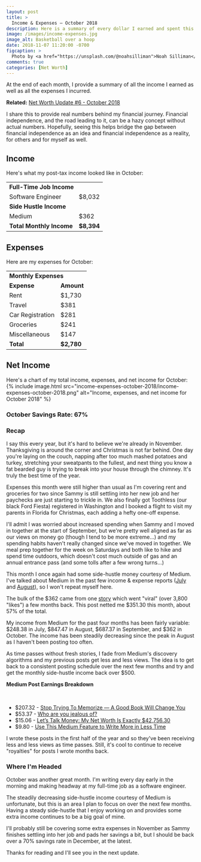 ```yaml
---
layout: post
title: >
  Income & Expenses – October 2018
description: Here is a summary of every dollar I earned and spent this month.
image: /images/income-expenses.jpg
image_alt: Basketball over a hoop
date: 2018-11-07 11:20:00 -0700
figcaption: >
  Photo by <a href="https://unsplash.com/@noahsilliman">Noah Silliman</a>
comments: true
categories: [Net Worth]
---
```

At the end of each month, I provide a summary of all the income I earned as well as all the expenses I incurred.

**Related:** [Net Worth Update #6 - October 2018](/net-worth-october-2018)

I share this to provide real numbers behind my financial journey. Financial independence, and the road leading to it, can be a hazy concept without actual numbers. Hopefully, seeing this helps bridge the gap between financial independence as an idea and financial independence as a reality, for others and for myself as well.

## Income
Here's what my post-tax income looked like in October:

<table>
  <tbody>
    <tr>
      <td colspan="2"><strong>Full-Time Job Income</strong></td>
    </tr>
    <tr>
      <td>Software Engineer</td>
      <td>$8,032</td>
    </tr>
    <tr>
      <td colspan="2"><strong>Side Hustle Income</strong></td>
    </tr>
    <tr>
      <td>Medium</td>
      <td>$362</td>
    </tr>
    <tr>
      <td><strong>Total Monthly Income</strong></td>
      <td><strong>$8,394</strong></td>
    </tr>
  </tbody>
</table>

## Expenses
Here are my expenses for October:

<table>
  <tbody>
    <tr>
      <td colspan="2"><strong>Monthly Expenses</strong></td>
    </tr>
    <tr>
      <td><strong>Expense</strong></td>
      <td><strong>Amount</strong></td>
    </tr>
    <tr>
      <td>Rent</td>
      <td>$1,730</td>
    </tr>
    <tr>
      <td>Travel</td>
      <td>$381</td>
    </tr>
    <tr>
      <td>Car Registration</td>
      <td>$281</td>
    </tr>
    <tr>
      <td>Groceries</td>
      <td>$241</td>
    </tr>
    <tr>
      <td>Miscellaneous</td>
      <td>$147</td>
    </tr>
    <tr>
      <td><strong>Total</strong></td>
      <td><strong>$2,780</strong></td>
    </tr>
  </tbody>
</table>

## Net Income
Here's a chart of my total income, expenses, and net income for October:
{% include image.html src="income-expenses-october-2018/income-expenses-october-2018.png" alt="Income, expenses, and net income for October 2018" %}

### October Savings Rate: 67%

### Recap
I say this every year, but it's hard to believe we're already in November. Thanksgiving is around the corner and Christmas is not far behind. One day you're laying on the couch, napping after too much mashed potatoes and turkey, stretching your sweatpants to the fullest, and next thing you know a fat bearded guy is trying to break into your house through the chimney. It's truly the best time of the year.

Expenses this month were still higher than usual as I'm covering rent and groceries for two since Sammy is still settling into her new job and her paychecks are just starting to trickle in. We also finally got Toothless (our black Ford Fiesta) registered in Washington and I booked a flight to visit my parents in Florida for Christmas, each adding a hefty one-off expense.

I'll admit I was worried about increased spending when Sammy and I moved in together at the start of September, but we're pretty well aligned as far as our views on money go (though I tend to be more extreme...) and my spending habits haven't really changed since we've moved in together. We meal prep together for the week on Saturdays and both like to hike and spend time outdoors, which doesn't cost much outside of gas and an annual entrance pass (and some tolls after a few wrong turns...)

This month I once again had some side-hustle money courtesy of Medium. I've talked about Medium in the past few income & expense reports ([July](/july-2018-income-expenses) and [August](/august-2018-income-expenses)), so I won't repeat myself here.

The bulk of the $362 came from one [story](https://medium.com/swlh/stop-trying-to-memorize-a-good-book-will-change-you-2bebafb22203) which went "viral" (over 3,800 "likes") a few months back. This post netted me $351.30 this month, about 57% of the total.

My income from Medium for the past four months has been fairly variable: $248.38 in July, $847.47 in August, $687.37 in September, and $362 in October. The income has been steadily decreasing since the peak in August as I haven't been posting too often.

As time passes without fresh stories, I fade from Medium's discovery algorithms and my previous posts get less and less views. The idea is to get back to a consistent posting schedule over the next few months and try and get the monthly side-hustle income back over $500.

<div class="info-block">
  <p><strong>Medium Post Earnings Breakdown</strong></p>

  <br>

  <ul>
    <li>
      $207.32 - <a href="https://medium.com/p/stop-trying-to-memorize-a-good-book-will-change-you-2bebafb22203">Stop Trying To Memorize — A Good Book Will Change You</a>
    </li>
    <li>
      $53.37 - <a href="https://medium.com/p/who-are-you-jealous-of-f2c19ef1349d">Who are you jealous of?</a>
    </li>
    <li>
      $15.06 - <a href="https://medium.com/p/lets-talk-money-my-net-worth-is-exactly-42-756-30-d16d5c7de743">Let’s Talk Money: My Net Worth Is Exactly $42,756.30</a>
    </li>
    <li id="remove-margin-bottom">
      $9.80 - <a href="https://medium.com/p/use-this-medium-feature-to-write-more-in-less-time-b4fe64265595">Use This Medium Feature to Write More in Less Time</a>
    </li>
  </ul>
</div>

I wrote these posts in the first half of the year and so they've been receiving less and less views as time passes. Still, it's cool to continue to receive "royalties" for posts I wrote months back.

### Where I'm Headed
October was another great month. I'm writing every day early in the morning and making headway at my full-time job as a software engineer.

The steadily decreasing side-hustle income courtesy of Medium is unfortunate, but this is an area I plan to focus on over the next few months. Having a steady side-hustle that I enjoy working on and provides some extra income continues to be a big goal of mine.

I'll probably still be covering some extra expenses in November as Sammy finishes settling into her job and pads her savings a bit, but I should be back over a 70% savings rate in December, at the latest.

Thanks for reading and I'll see you in the next update.
